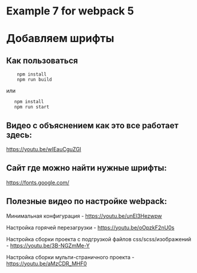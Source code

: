# Example 7 for webpack 5
# Добавляем шрифты

## Как пользоваться

```
    npm install
    npm run build
```
или

```
   npm install
   npm run start
```

## Видео с объяснением как это все работает здесь:

https://youtu.be/wIEauCguZGI

## Сайт где можно найти нужные шрифты:

https://fonts.google.com/


## Полезные видео по настройке webpack:

Минимальная конфигурация - https://youtu.be/unEl3Hezwpw

Настройка горячей перезагрузки - https://youtu.be/oOpzkF2nU0s

Настройка сборки проекта с подгрузкой файлов css/scss/изображений - https://youtu.be/3B-NGZmMe-Y

Настройка сборки мульти-страничного проекта - https://youtu.be/aMzCDR_MHF0

